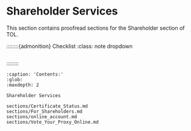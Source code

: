 
# Shareholder Services

This section contains proofread sections for the Shareholder section of TOL.


::::::::{admonition} Checklist
:class: note dropdown

```{include} checklist.md
```

::::::::


```{toctree}
:caption: 'Contents:'
:glob:
:maxdepth: 2

Shareholder Services

sections/Certificate_Status.md
sections/For_Shareholders.md
sections/online_account.md
sections/Vote_Your_Proxy_Online.md
```

